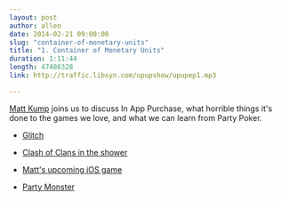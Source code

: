 ```yaml
---
layout: post
author: allen
date: 2014-02-21 09:00:00
slug: "container-of-monetary-units"
title: "1. Container of Monetary Units"
duration: 1:11:44
length: 47486328
link: http://traffic.libsyn.com/upupshow/upupep1.mp3

---
```


[Matt Kump](http://www.twitter.com/kump/) joins us to discuss In App Purchase, what horrible things it's done to the games we love, and what we can learn from Party Poker.

- [Glitch][1]
- [Clash of Clans in the shower](http://www.nytimes.com/2013/12/22/technology/master-of-his-virtual-domain.html?pagewanted=all&_r=0)
- [Matt's upcoming iOS game](http://dribbble.com/shots/1381336-Game-Teaser)
- [Party Monster](http://www.steamclock.com/partymonster/)

  [1]: http://en.wikipedia.org/wiki/Glitch_(video_game)